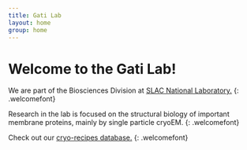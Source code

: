 ```yaml
---
title: Gati Lab
layout: home
group: home
---
```


# Welcome to the Gati Lab!

We are part of the Biosciences Division at [SLAC National Laboratory.](http://www.slac.stanford.edu/)
{: .welcomefont}

Research in the lab is focused on the structural biology of important membrane proteins, mainly by single particle cryoEM.
{: .welcomefont}

Check out our [cryo-recipes database.](https://cryo-recipes.slac.stanford.edu)
{: .welcomefont}
